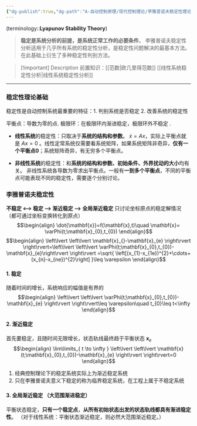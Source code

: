 ```yaml
---
{"dg-publish":true,"dg-path":"A-自动控制原理/现代控制理论/李雅普诺夫稳定性理论.md","permalink":"/A-自动控制原理/现代控制理论/李雅普诺夫稳定性理论/","dgPassFrontmatter":true,"noteIcon":"","created":"2024-10-04T14:40:36.680+08:00","updated":"2025-04-14T11:46:31.684+08:00"}
---
```



(terminology::**Lyapunov Stability Theory**)
> **稳定是系统分析的前提，是系统正常工作的必要条件**。
> 李雅普诺夫稳定性分析适用于几乎所有系统的稳定性分析，是稳定性问题解决的最基本方法。在此基础上衍生了多种稳定性判别方法。

> [!important] Description 
> 前置知识：[[范数\|欧几里得范数]]  [[线性系统稳定性分析\|线性系统稳定性分析]]

***
### 稳定性理论基础
稳定性是自动控制系统最重要的特征：1. 判别系统是否稳定   2. 改善系统的稳定性

平衡点：导数为零的点.
极限环：在极限环内渐进稳定，极限环外不稳定 .
- **线性系统**的稳定性：只取决于**系统的结构和参数**。
	$\dot{x}=Ax$，实际上平衡点就是 $Ax=0$ 。线性定常系统仅需要看系统矩阵，如果系统矩阵非奇异，**仅有一个平衡点**$\mathbf{0}$；系统矩阵奇异，有无穷多个平衡点。
	
- **非线性系统**的稳定性：和**系统的结构和参数、初始条件、外界扰动的大小**均有关。
	非线性系统各导数为零求出平衡点。一般有**一到多个平衡点**，不同的平衡点可能表现不同的稳定性，需要逐个分别讨论。

### 李雅普诺夫稳定性
**不稳定 <--> 稳定 --> 渐近稳定 --> 全局渐近稳定**
只讨论坐标原点的稳定解情况（都可通过坐标变换转化到原点）
$$\begin{align}
\dot{\mathbf{x}}=f(\mathbf{x},t)\quad \mathbf{x}= \varPhi(t;\mathbf{x}_{0},t_{0})
\end{align}$$
$$\begin{align}
\left\lvert  \left\lvert  \mathbf{x}_{}-\mathbf{x}_{e} \right\rvert \right\rvert=\left\lvert  \left\lvert   \varPhi(t;\mathbf{x}_{0},t_{0})-\mathbf{x}_{e}\right\rvert \right\rvert =\sqrt{ \left[(x_{1}-x_{1e})^{2}+\cdots+(x_{n}-x_{ne})^{2}\right] }\leq \varepsilon
\end{align}$$


#### 1. 稳定
随着时间的增长，系统响应的幅值是有界的
$$\begin{align}
\left\lvert  \left\lvert  \varPhi(t;\mathbf{x}_{0},t_{0})-\mathbf{x}_{e} \right\rvert \right\rvert\leq \varepsilon\quad  t_{0}\leq t<\infty
\end{align}$$
#### 2. 渐近稳定
首先要稳定，且随时间无限增长，状态轨线最终趋于平衡状态 $\mathbf{x}_{e}$
$$\begin{align}
\lim\limits_{ t \to \infty } \left\lvert  \left\lvert  \mathbf{x}(t;\mathbf{x}_{0},t_{0})-\mathbf{x}_{e} \right\rvert \right\rvert=0
\end{align}$$

1. 经典控制理论下的稳定系统实际上为渐近稳定系统
2. 只在李雅普诺夫意义下稳定的称为临界稳定系统，在工程上属于不稳定系统
#### 3. 全局渐近稳定 （大范围渐进稳定）
平衡状态稳定，**只有一个稳定点**，**从所有初始状态出发的状态轨线都具有渐进稳定性**。
（对于线性系统：平衡状态渐近稳定，则必然大范围渐近稳定。）
